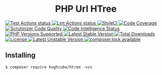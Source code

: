 <h1 align="center">PHP Url HTree</h1>


<p>
    <a href="https://github.com/hughcube/htree/actions?query=workflow%3ATest">
        <img src="https://github.com/hughcube/htree/workflows/Test/badge.svg" alt="Test Actions status">
    </a>
    <a href="https://github.com/hughcube/htree/actions?query=workflow%3ALint">
        <img src="https://github.com/hughcube/htree/workflows/Lint/badge.svg" alt="Lint Actions status">
    </a>
    <a href="https://styleci.io/repos/222594109">
        <img src="https://github.styleci.io/repos/222594109/shield?branch=master" alt="StyleCI">
    </a>
    <a href="https://scrutinizer-ci.com/g/hughcube/htree/?branch=master">
        <img src="https://scrutinizer-ci.com/g/hughcube/htree/badges/coverage.png?b=master" alt="Code Coverage">
    </a>
    <a href="https://scrutinizer-ci.com/g/hughcube/htree/?branch=master">
        <img src="https://scrutinizer-ci.com/g/hughcube/htree/badges/quality-score.png?b=master" alt="Scrutinizer Code Quality">
    </a> 
    <a href="https://scrutinizer-ci.com/g/hughcube/htree/?branch=master">
        <img src="https://scrutinizer-ci.com/g/hughcube/htree/badges/code-intelligence.svg?b=master" alt="Code Intelligence Status">
    </a>        
    <a href="https://github.com/hughcube/htree">
        <img src="https://img.shields.io/badge/php-%3E%3D%207.0-8892BF.svg" alt="PHP Versions Supported">
    </a>
    <a href="https://packagist.org/packages/hughcube/htree">
        <img src="https://poser.pugx.org/hughcube/htree/version" alt="Latest Stable Version">
    </a>
    <a href="https://packagist.org/packages/hughcube/htree">
        <img src="https://poser.pugx.org/hughcube/htree/downloads" alt="Total Downloads">
    </a>
    <a href="https://github.com/hughcube/htree/blob/master/LICENSE">
        <img src="https://img.shields.io/badge/license-MIT-428f7e.svg" alt="License">
    </a>
    <a href="https://packagist.org/packages/hughcube/htree">
        <img src="https://poser.pugx.org/hughcube/htree/v/unstable" alt="Latest Unstable Version">
    </a>
    <a href="https://packagist.org/packages/hughcube/htree">
        <img src="https://poser.pugx.org/hughcube/htree/composerlock" alt="composer.lock available">
    </a>
</p>

## Installing

```shell
$ composer require hughcube/htree -vvv
```
